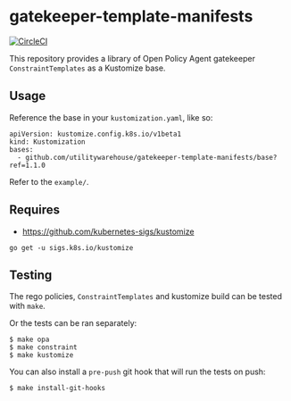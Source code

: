 # gatekeeper-template-manifests

[![CircleCI](https://circleci.com/gh/utilitywarehouse/gatekeeper-manifests/tree/master.svg?style=svg)](https://circleci.com/gh/utilitywarehouse/gatekeeper-template-manifests/tree/master)

This repository provides a library of Open Policy Agent gatekeeper `ConstraintTemplates` as a Kustomize base.

## Usage

Reference the base in your `kustomization.yaml`, like so:

```
apiVersion: kustomize.config.k8s.io/v1beta1
kind: Kustomization
bases:
  - github.com/utilitywarehouse/gatekeeper-template-manifests/base?ref=1.1.0
```

Refer to the `example/`.

## Requires

- https://github.com/kubernetes-sigs/kustomize

```
go get -u sigs.k8s.io/kustomize
```

## Testing

The rego policies, `ConstraintTemplates` and kustomize build can be tested with `make`.

Or the tests can be ran separately:

```
$ make opa
$ make constraint
$ make kustomize
```

You can also install a `pre-push` git hook that will run the tests on push:

```
$ make install-git-hooks
```
